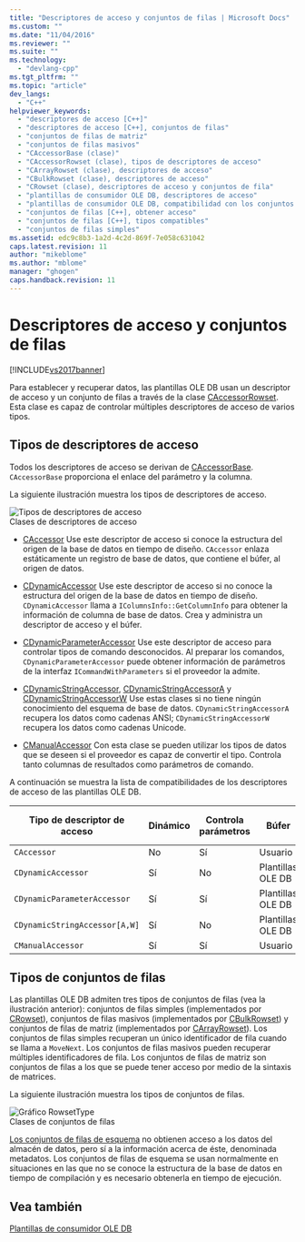 ```yaml
---
title: "Descriptores de acceso y conjuntos de filas | Microsoft Docs"
ms.custom: ""
ms.date: "11/04/2016"
ms.reviewer: ""
ms.suite: ""
ms.technology: 
  - "devlang-cpp"
ms.tgt_pltfrm: ""
ms.topic: "article"
dev_langs: 
  - "C++"
helpviewer_keywords: 
  - "descriptores de acceso [C++]"
  - "descriptores de acceso [C++], conjuntos de filas"
  - "conjuntos de filas de matriz"
  - "conjuntos de filas masivos"
  - "CAccessorBase (clase)"
  - "CAccessorRowset (clase), tipos de descriptores de acceso"
  - "CArrayRowset (clase), descriptores de acceso"
  - "CBulkRowset (clase), descriptores de acceso"
  - "CRowset (clase), descriptores de acceso y conjuntos de fila"
  - "plantillas de consumidor OLE DB, descriptores de acceso"
  - "plantillas de consumidor OLE DB, compatibilidad con los conjuntos de filas"
  - "conjuntos de filas [C++], obtener acceso"
  - "conjuntos de filas [C++], tipos compatibles"
  - "conjuntos de filas simples"
ms.assetid: edc9c8b3-1a2d-4c2d-869f-7e058c631042
caps.latest.revision: 11
author: "mikeblome"
ms.author: "mblome"
manager: "ghogen"
caps.handback.revision: 11
---
```

# Descriptores de acceso y conjuntos de filas
[!INCLUDE[vs2017banner](../../assembler/inline/includes/vs2017banner.md)]

Para establecer y recuperar datos, las plantillas OLE DB usan un descriptor de acceso y un conjunto de filas a través de la clase [CAccessorRowset](../../data/oledb/caccessorrowset-class.md).  Esta clase es capaz de controlar múltiples descriptores de acceso de varios tipos.  
  
## Tipos de descriptores de acceso  
 Todos los descriptores de acceso se derivan de [CAccessorBase](../../data/oledb/caccessorbase-class.md).  `CAccessorBase` proporciona el enlace del parámetro y la columna.  
  
 La siguiente ilustración muestra los tipos de descriptores de acceso.  
  
 ![Tipos de descriptores de acceso](../../data/oledb/media/vcaccessortypes.png "vcAccessorTypes")  
Clases de descriptores de acceso  
  
-   [CAccessor](../../data/oledb/caccessor-class.md) Use este descriptor de acceso si conoce la estructura del origen de la base de datos en tiempo de diseño.  `CAccessor` enlaza estáticamente un registro de base de datos, que contiene el búfer, al origen de datos.  
  
-   [CDynamicAccessor](../../data/oledb/cdynamicaccessor-class.md) Use este descriptor de acceso si no conoce la estructura del origen de la base de datos en tiempo de diseño.  `CDynamicAccessor` llama a `IColumnsInfo::GetColumnInfo` para obtener la información de columna de base de datos.  Crea y administra un descriptor de acceso y el búfer.  
  
-   [CDynamicParameterAccessor](../../data/oledb/cdynamicparameteraccessor-class.md) Use este descriptor de acceso para controlar tipos de comando desconocidos.  Al preparar los comandos, `CDynamicParameterAccessor` puede obtener información de parámetros de la interfaz `ICommandWithParameters` si el proveedor la admite.  
  
-   [CDynamicStringAccessor](../../data/oledb/cdynamicstringaccessor-class.md), [CDynamicStringAccessorA](../../data/oledb/cdynamicstringaccessora-class.md) y [CDynamicStringAccessorW](../../data/oledb/cdynamicstringaccessorw-class.md) Use estas clases si no tiene ningún conocimiento del esquema de base de datos.  `CDynamicStringAccessorA` recupera los datos como cadenas ANSI; `CDynamicStringAccessorW` recupera los datos como cadenas Unicode.  
  
-   [CManualAccessor](../../data/oledb/cmanualaccessor-class.md) Con esta clase se pueden utilizar los tipos de datos que se deseen si el proveedor es capaz de convertir el tipo.  Controla tanto columnas de resultados como parámetros de comando.  
  
 A continuación se muestra la lista de compatibilidades de los descriptores de acceso de las plantillas OLE DB.  
  
|Tipo de descriptor de acceso|Dinámico|Controla parámetros|Búfer|Múltiples descriptores de acceso|  
|----------------------------------|--------------|-------------------------|-----------|--------------------------------------|  
|`CAccessor`|No|Sí|Usuario|Sí|  
|`CDynamicAccessor`|Sí|No|Plantillas OLE DB|No|  
|`CDynamicParameterAccessor`|Sí|Sí|Plantillas OLE DB|No|  
|`CDynamicStringAccessor[A,W]`|Sí|No|Plantillas OLE DB|No|  
|`CManualAccessor`|Sí|Sí|Usuario|Sí|  
  
## Tipos de conjuntos de filas  
 Las plantillas OLE DB admiten tres tipos de conjuntos de filas \(vea la ilustración anterior\): conjuntos de filas simples \(implementados por [CRowset](../../data/oledb/crowset-class.md)\), conjuntos de filas masivos \(implementados por [CBulkRowset](../../data/oledb/cbulkrowset-class.md)\) y conjuntos de filas de matriz \(implementados por [CArrayRowset](../../data/oledb/carrayrowset-class.md)\).  Los conjuntos de filas simples recuperan un único identificador de fila cuando se llama a `MoveNext`.  Los conjuntos de filas masivos pueden recuperar múltiples identificadores de fila.  Los conjuntos de filas de matriz son conjuntos de filas a los que se puede tener acceso por medio de la sintaxis de matrices.  
  
 La siguiente ilustración muestra los tipos de conjuntos de filas.  
  
 ![Gráfico RowsetType](../../data/oledb/media/vcrowsettypes.png "vcRowsetTypes")  
Clases de conjuntos de filas  
  
 [Los conjuntos de filas de esquema](../../data/oledb/obtaining-metadata-with-schema-rowsets.md) no obtienen acceso a los datos del almacén de datos, pero sí a la información acerca de éste, denominada metadatos.  Los conjuntos de filas de esquema se usan normalmente en situaciones en las que no se conoce la estructura de la base de datos en tiempo de compilación y es necesario obtenerla en tiempo de ejecución.  
  
## Vea también  
 [Plantillas de consumidor OLE DB](../../data/oledb/ole-db-consumer-templates-cpp.md)